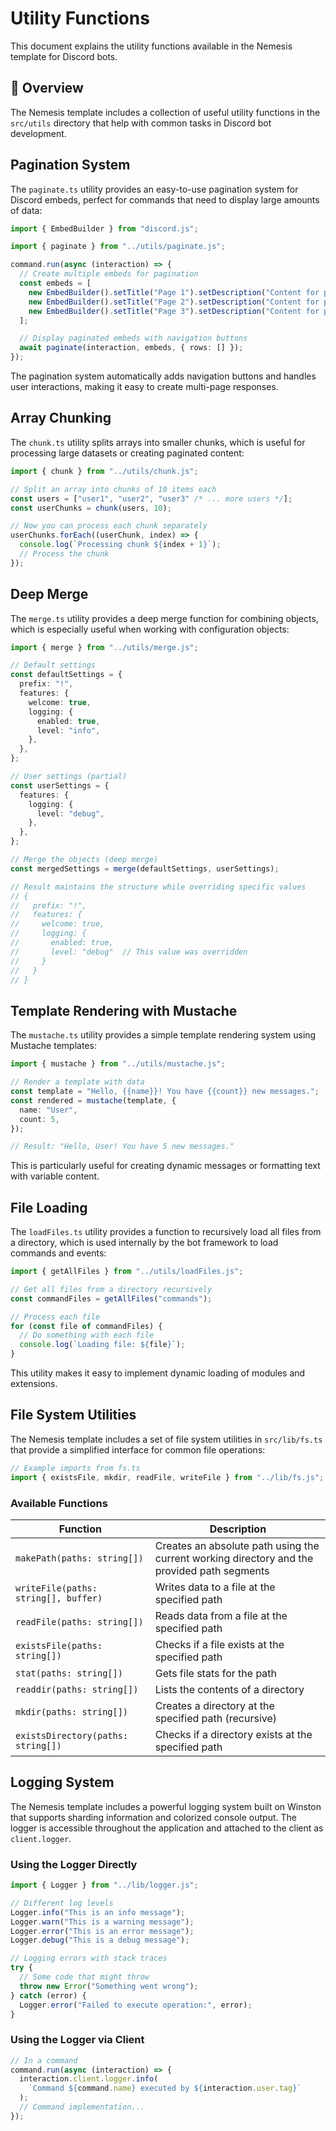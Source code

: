 # Utility Functions

This document explains the utility functions available in the Nemesis template for Discord bots.

## 🔧 Overview

The Nemesis template includes a collection of useful utility functions in the `src/utils` directory that help with common tasks in Discord bot development.

## Pagination System

The `paginate.ts` utility provides an easy-to-use pagination system for Discord embeds, perfect for commands that need to display large amounts of data:

```typescript
import { EmbedBuilder } from "discord.js";

import { paginate } from "../utils/paginate.js";

command.run(async (interaction) => {
  // Create multiple embeds for pagination
  const embeds = [
    new EmbedBuilder().setTitle("Page 1").setDescription("Content for page 1"),
    new EmbedBuilder().setTitle("Page 2").setDescription("Content for page 2"),
    new EmbedBuilder().setTitle("Page 3").setDescription("Content for page 3"),
  ];

  // Display paginated embeds with navigation buttons
  await paginate(interaction, embeds, { rows: [] });
});
```

The pagination system automatically adds navigation buttons and handles user interactions, making it easy to create multi-page responses.

## Array Chunking

The `chunk.ts` utility splits arrays into smaller chunks, which is useful for processing large datasets or creating paginated content:

```typescript
import { chunk } from "../utils/chunk.js";

// Split an array into chunks of 10 items each
const users = ["user1", "user2", "user3" /* ... more users */];
const userChunks = chunk(users, 10);

// Now you can process each chunk separately
userChunks.forEach((userChunk, index) => {
  console.log(`Processing chunk ${index + 1}`);
  // Process the chunk
});
```

## Deep Merge

The `merge.ts` utility provides a deep merge function for combining objects, which is especially useful when working with configuration objects:

```typescript
import { merge } from "../utils/merge.js";

// Default settings
const defaultSettings = {
  prefix: "!",
  features: {
    welcome: true,
    logging: {
      enabled: true,
      level: "info",
    },
  },
};

// User settings (partial)
const userSettings = {
  features: {
    logging: {
      level: "debug",
    },
  },
};

// Merge the objects (deep merge)
const mergedSettings = merge(defaultSettings, userSettings);

// Result maintains the structure while overriding specific values
// {
//   prefix: "!",
//   features: {
//     welcome: true,
//     logging: {
//       enabled: true,
//       level: "debug"  // This value was overridden
//     }
//   }
// }
```

## Template Rendering with Mustache

The `mustache.ts` utility provides a simple template rendering system using Mustache templates:

```typescript
import { mustache } from "../utils/mustache.js";

// Render a template with data
const template = "Hello, {{name}}! You have {{count}} new messages.";
const rendered = mustache(template, {
  name: "User",
  count: 5,
});

// Result: "Hello, User! You have 5 new messages."
```

This is particularly useful for creating dynamic messages or formatting text with variable content.

## File Loading

The `loadFiles.ts` utility provides a function to recursively load all files from a directory, which is used internally by the bot framework to load commands and events:

```typescript
import { getAllFiles } from "../utils/loadFiles.js";

// Get all files from a directory recursively
const commandFiles = getAllFiles("commands");

// Process each file
for (const file of commandFiles) {
  // Do something with each file
  console.log(`Loading file: ${file}`);
}
```

This utility makes it easy to implement dynamic loading of modules and extensions.

## File System Utilities

The Nemesis template includes a set of file system utilities in `src/lib/fs.ts` that provide a simplified interface for common file operations:

```typescript
// Example imports from fs.ts
import { existsFile, mkdir, readFile, writeFile } from "../lib/fs.js";
```

### Available Functions

| Function                             | Description                                                                                 |
| ------------------------------------ | ------------------------------------------------------------------------------------------- |
| `makePath(paths: string[])`          | Creates an absolute path using the current working directory and the provided path segments |
| `writeFile(paths: string[], buffer)` | Writes data to a file at the specified path                                                 |
| `readFile(paths: string[])`          | Reads data from a file at the specified path                                                |
| `existsFile(paths: string[])`        | Checks if a file exists at the specified path                                               |
| `stat(paths: string[])`              | Gets file stats for the path                                                                |
| `readdir(paths: string[])`           | Lists the contents of a directory                                                           |
| `mkdir(paths: string[])`             | Creates a directory at the specified path (recursive)                                       |
| `existsDirectory(paths: string[])`   | Checks if a directory exists at the specified path                                          |

## Logging System

The Nemesis template includes a powerful logging system built on Winston that supports sharding information and colorized console output. The logger is accessible throughout the application and attached to the client as `client.logger`.

### Using the Logger Directly

```typescript
import { Logger } from "../lib/logger.js";

// Different log levels
Logger.info("This is an info message");
Logger.warn("This is a warning message");
Logger.error("This is an error message");
Logger.debug("This is a debug message");

// Logging errors with stack traces
try {
  // Some code that might throw
  throw new Error("Something went wrong");
} catch (error) {
  Logger.error("Failed to execute operation:", error);
}
```

### Using the Logger via Client

```typescript
// In a command
command.run(async (interaction) => {
  interaction.client.logger.info(
    `Command ${command.name} executed by ${interaction.user.tag}`
  );
  // Command implementation...
});
```
